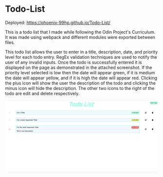 # Todo-List

Deployed: https://phoenix-99hp.github.io/Todo-List/

This is a todo list that I made while following the Odin Project's Curriculum. It was made using webpack and different modules were exported between files. 

This todo list allows the user to enter in a title, description, date, and priority level for each todo entry. RegEx validation techniques are used to notify the user of any invalid inputs. Once the todo is successfully entered it is displayed on the page as demonstrated in the attached screenshot. If the priority level selected is low then the date will appear green, if it is medium the date will appear yellow, and if it is high the date will appear red. Clicking the plus icon will show the user the description of the todo and clicking the minus icon will hide the description. The other two icons to the right of the todo are edit and delete respectively. 

![](/assets/images/todo-screenshot.png)